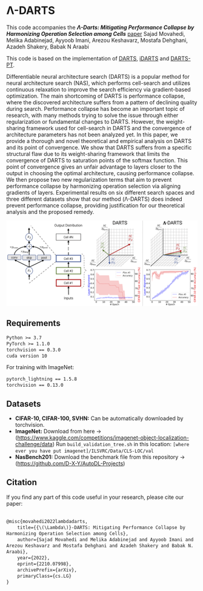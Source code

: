# &Lambda;-DARTS
This code accompanies the ***&Lambda;-Darts: Mitigating Performance Collapse by Harmonizing Operation Selection among Cells*** [paper](https://arxiv.org/abs/2210.07998)
Sajad Movahedi, Melika Adabinejad, Ayyoob Imani, Arezou Keshavarz, Mostafa Dehghani, Azadeh Shakery, Babak N Araabi 

This code is based on the implementation of [DARTS](https://github.com/quark0/darts), [iDARTS](https://github.com/MiaoZhang0525/iDARTS) and [DARTS-PT](https://github.com/ruocwang/darts-pt).

Differentiable neural architecture search (DARTS) is a popular method for neural architecture search (NAS), which performs cell-search and utilizes continuous relaxation to improve the search efficiency via gradient-based optimization. The main shortcoming of DARTS is performance collapse, where the discovered architecture suffers from a pattern of declining quality during search. Performance collapse has become an important topic of research, with many methods trying to solve the issue through either regularization or fundamental changes to DARTS.
However, the weight-sharing framework used for cell-search in DARTS and the convergence of architecture parameters has not been analyzed yet. In this paper, we provide a thorough and novel theoretical and empirical analysis on DARTS and its point of convergence.
We show that DARTS suffers from a specific structural flaw due to its weight-sharing framework that limits the convergence of DARTS to saturation points of the softmax function. This point of convergence gives an unfair advantage to layers closer to the output in choosing the optimal architecture, causing performance collapse. We then propose two new regularization terms that aim to prevent performance collapse by harmonizing operation selection via aligning gradients of layers. 
Experimental results on six different search spaces and three different datasets show that our method (Λ-DARTS) does indeed prevent performance collapse, providing justification for our theoretical analysis and the proposed remedy.

![](fig.png)

## Requirements
```
Python >= 3.7
PyTorch >= 1.1.0
torchvision == 0.3.0
cuda version 10
```
For training with ImageNet:
```
pytorch_lightning == 1.5.8
torchvision == 0.13.0
```

## Datasets
* **CIFAR-10, CIFAR-100, SVHN:** 
Can be automatically downloaded by torchvision.
* **ImageNet:** 
Download from here -> (https://www.kaggle.com/competitions/imagenet-object-localization-challenge/data)
Run ```build_validation_tree.sh``` in this location:
    ‍‍‍```[where ever you have put imagenet]/ILSVRC/Data/CLS-LOC/val```
* **NasBench201:** Download the benchmark file from this repository -> (https://github.com/D-X-Y/AutoDL-Projects)


## Citation
If you find any part of this code useful in your research, please cite our paper:
```

@misc{movahedi2022lambdadarts,
    title={{\(\Lambda\)}-DARTS: Mitigating Performance Collapse by Harmonizing Operation Selection among Cells}, 
    author={Sajad Movahedi and Melika Adabinejad and Ayyoob Imani and Arezou Keshavarz and Mostafa Dehghani and Azadeh Shakery and Babak N. Araabi},
    year={2022},
    eprint={2210.07998},
    archivePrefix={arXiv},
    primaryClass={cs.LG}
}

```


